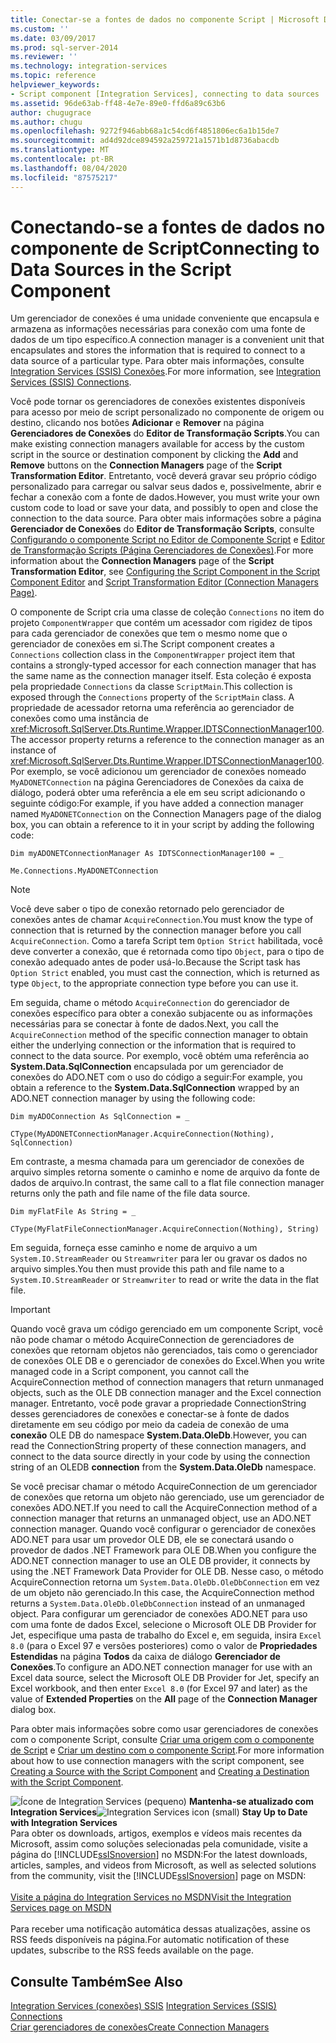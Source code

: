 ```yaml
---
title: Conectar-se a fontes de dados no componente Script | Microsoft Docs
ms.custom: ''
ms.date: 03/09/2017
ms.prod: sql-server-2014
ms.reviewer: ''
ms.technology: integration-services
ms.topic: reference
helpviewer_keywords:
- Script component [Integration Services], connecting to data sources
ms.assetid: 96de63ab-ff48-4e7e-89e0-ffd6a89c63b6
author: chugugrace
ms.author: chugu
ms.openlocfilehash: 9272f946abb68a1c54cd6f4851806ec6a1b15de7
ms.sourcegitcommit: ad4d92dce894592a259721a1571b1d8736abacdb
ms.translationtype: MT
ms.contentlocale: pt-BR
ms.lasthandoff: 08/04/2020
ms.locfileid: "87575217"
---
```

# <a name="connecting-to-data-sources-in-the-script-component"></a><span data-ttu-id="f534d-102">Conectando-se a fontes de dados no componente de Script</span><span class="sxs-lookup"><span data-stu-id="f534d-102">Connecting to Data Sources in the Script Component</span></span>
  <span data-ttu-id="f534d-103">Um gerenciador de conexões é uma unidade conveniente que encapsula e armazena as informações necessárias para conexão com uma fonte de dados de um tipo específico.</span><span class="sxs-lookup"><span data-stu-id="f534d-103">A connection manager is a convenient unit that encapsulates and stores the information that is required to connect to a data source of a particular type.</span></span> <span data-ttu-id="f534d-104">Para obter mais informações, consulte [Integration Services &#40;SSIS&#41; Conexões](../../connection-manager/integration-services-ssis-connections.md).</span><span class="sxs-lookup"><span data-stu-id="f534d-104">For more information, see [Integration Services &#40;SSIS&#41; Connections](../../connection-manager/integration-services-ssis-connections.md).</span></span>  
  
 <span data-ttu-id="f534d-105">Você pode tornar os gerenciadores de conexões existentes disponíveis para acesso por meio de script personalizado no componente de origem ou destino, clicando nos botões **Adicionar** e **Remover** na página **Gerenciadores de Conexões** do **Editor de Transformação Scripts**.</span><span class="sxs-lookup"><span data-stu-id="f534d-105">You can make existing connection managers available for access by the custom script in the source or destination component by clicking the **Add** and **Remove** buttons on the **Connection Managers** page of the **Script Transformation Editor**.</span></span> <span data-ttu-id="f534d-106">Entretanto, você deverá gravar seu próprio código personalizado para carregar ou salvar seus dados e, possivelmente, abrir e fechar a conexão com a fonte de dados.</span><span class="sxs-lookup"><span data-stu-id="f534d-106">However, you must write your own custom code to load or save your data, and possibly to open and close the connection to the data source.</span></span> <span data-ttu-id="f534d-107">Para obter mais informações sobre a página **Gerenciador de Conexões** do **Editor de Transformação Scripts**, consulte [Configurando o componente Script no Editor de Componente Script](configuring-the-script-component-in-the-script-component-editor.md) e [Editor de Transformação Scripts &#40;Página Gerenciadores de Conexões&#41;](../../script-transformation-editor-connection-managers-page.md).</span><span class="sxs-lookup"><span data-stu-id="f534d-107">For more information about the **Connection Managers** page of the **Script Transformation Editor**, see [Configuring the Script Component in the Script Component Editor](configuring-the-script-component-in-the-script-component-editor.md) and [Script Transformation Editor &#40;Connection Managers Page&#41;](../../script-transformation-editor-connection-managers-page.md).</span></span>  
  
 <span data-ttu-id="f534d-108">O componente de Script cria uma classe de coleção `Connections` no item do projeto `ComponentWrapper` que contém um acessador com rigidez de tipos para cada gerenciador de conexões que tem o mesmo nome que o gerenciador de conexões em si.</span><span class="sxs-lookup"><span data-stu-id="f534d-108">The Script component creates a `Connections` collection class in the `ComponentWrapper` project item that contains a strongly-typed accessor for each connection manager that has the same name as the connection manager itself.</span></span> <span data-ttu-id="f534d-109">Esta coleção é exposta pela propriedade `Connections` da classe `ScriptMain`.</span><span class="sxs-lookup"><span data-stu-id="f534d-109">This collection is exposed through the `Connections` property of the `ScriptMain` class.</span></span> <span data-ttu-id="f534d-110">A propriedade de acessador retorna uma referência ao gerenciador de conexões como uma instância de <xref:Microsoft.SqlServer.Dts.Runtime.Wrapper.IDTSConnectionManager100>.</span><span class="sxs-lookup"><span data-stu-id="f534d-110">The accessor property returns a reference to the connection manager as an instance of <xref:Microsoft.SqlServer.Dts.Runtime.Wrapper.IDTSConnectionManager100>.</span></span> <span data-ttu-id="f534d-111">Por exemplo, se você adicionou um gerenciador de conexões nomeado `MyADONETConnection` na página Gerenciadores de Conexões da caixa de diálogo, poderá obter uma referência a ele em seu script adicionando o seguinte código:</span><span class="sxs-lookup"><span data-stu-id="f534d-111">For example, if you have added a connection manager named `MyADONETConnection` on the Connection Managers page of the dialog box, you can obtain a reference to it in your script by adding the following code:</span></span>  
  
 `Dim myADONETConnectionManager As IDTSConnectionManager100 = _`  
  
 `Me.Connections.MyADONETConnection`  
  
> [!NOTE]  
>  <span data-ttu-id="f534d-112">Você deve saber o tipo de conexão retornado pelo gerenciador de conexões antes de chamar `AcquireConnection`.</span><span class="sxs-lookup"><span data-stu-id="f534d-112">You must know the type of connection that is returned by the connection manager before you call `AcquireConnection`.</span></span> <span data-ttu-id="f534d-113">Como a tarefa Script tem `Option Strict` habilitada, você deve converter a conexão, que é retornada como tipo `Object`, para o tipo de conexão adequado antes de poder usá-lo.</span><span class="sxs-lookup"><span data-stu-id="f534d-113">Because the Script task has `Option Strict` enabled, you must cast the connection, which is returned as type `Object`, to the appropriate connection type before you can use it.</span></span>  
  
 <span data-ttu-id="f534d-114">Em seguida, chame o método `AcquireConnection` do gerenciador de conexões específico para obter a conexão subjacente ou as informações necessárias para se conectar à fonte de dados.</span><span class="sxs-lookup"><span data-stu-id="f534d-114">Next, you call the `AcquireConnection` method of the specific connection manager to obtain either the underlying connection or the information that is required to connect to the data source.</span></span> <span data-ttu-id="f534d-115">Por exemplo, você obtém uma referência ao **System.Data.SqlConnection** encapsulada por um gerenciador de conexões do ADO.NET com o uso do código a seguir:</span><span class="sxs-lookup"><span data-stu-id="f534d-115">For example, you obtain a reference to the **System.Data.SqlConnection** wrapped by an ADO.NET connection manager by using the following code:</span></span>  
  
 `Dim myADOConnection As SqlConnection = _`  
  
 `CType(MyADONETConnectionManager.AcquireConnection(Nothing), SqlConnection)`  
  
 <span data-ttu-id="f534d-116">Em contraste, a mesma chamada para um gerenciador de conexões de arquivo simples retorna somente o caminho e nome de arquivo da fonte de dados de arquivo.</span><span class="sxs-lookup"><span data-stu-id="f534d-116">In contrast, the same call to a flat file connection manager returns only the path and file name of the file data source.</span></span>  
  
 `Dim myFlatFile As String = _`  
  
 `CType(MyFlatFileConnectionManager.AcquireConnection(Nothing), String)`  
  
 <span data-ttu-id="f534d-117">Em seguida, forneça esse caminho e nome de arquivo a um `System.IO.StreamReader` ou `Streamwriter` para ler ou gravar os dados no arquivo simples.</span><span class="sxs-lookup"><span data-stu-id="f534d-117">You then must provide this path and file name to a `System.IO.StreamReader` or `Streamwriter` to read or write the data in the flat file.</span></span>  
  
> [!IMPORTANT]  
>  <span data-ttu-id="f534d-118">Quando você grava um código gerenciado em um componente Script, você não pode chamar o método AcquireConnection de gerenciadores de conexões que retornam objetos não gerenciados, tais como o gerenciador de conexões OLE DB e o gerenciador de conexões do Excel.</span><span class="sxs-lookup"><span data-stu-id="f534d-118">When you write managed code in a Script component, you cannot call the AcquireConnection method of connection managers that return unmanaged objects, such as the OLE DB connection manager and the Excel connection manager.</span></span> <span data-ttu-id="f534d-119">Entretanto, você pode gravar a propriedade ConnectionString desses gerenciadores de conexões e conectar-se à fonte de dados diretamente em seu código por meio da cadeia de conexão de uma **conexão** OLE DB do namespace **System.Data.OleDb**.</span><span class="sxs-lookup"><span data-stu-id="f534d-119">However, you can read the ConnectionString property of these connection managers, and connect to the data source directly in your code by using the connection string of an OLEDB **connection** from the **System.Data.OleDb** namespace.</span></span>  
>   
>  <span data-ttu-id="f534d-120">Se você precisar chamar o método AcquireConnection de um gerenciador de conexões que retorna um objeto não gerenciado, use um gerenciador de conexões ADO.NET.</span><span class="sxs-lookup"><span data-stu-id="f534d-120">If you need to call the AcquireConnection method of a connection manager that returns an unmanaged object, use an ADO.NET connection manager.</span></span> <span data-ttu-id="f534d-121">Quando você configurar o gerenciador de conexões ADO.NET para usar um provedor OLE DB, ele se conectará usando o provedor de dados .NET Framework para OLE DB.</span><span class="sxs-lookup"><span data-stu-id="f534d-121">When you configure the ADO.NET connection manager to use an OLE DB provider, it connects by using the .NET Framework Data Provider for OLE DB.</span></span> <span data-ttu-id="f534d-122">Nesse caso, o método AcquireConnection retorna um `System.Data.OleDb.OleDbConnection` em vez de um objeto não gerenciado.</span><span class="sxs-lookup"><span data-stu-id="f534d-122">In this case, the AcquireConnection method returns a `System.Data.OleDb.OleDbConnection` instead of an unmanaged object.</span></span> <span data-ttu-id="f534d-123">Para configurar um gerenciador de conexões ADO.NET para uso com uma fonte de dados Excel, selecione o Microsoft OLE DB Provider for Jet, especifique uma pasta de trabalho do Excel e, em seguida, insira `Excel 8.0` (para o Excel 97 e versões posteriores) como o valor de **Propriedades Estendidas** na página **Todos** da caixa de diálogo **Gerenciador de Conexões**.</span><span class="sxs-lookup"><span data-stu-id="f534d-123">To configure an ADO.NET connection manager for use with an Excel data source, select the Microsoft OLE DB Provider for Jet, specify an Excel workbook, and then enter `Excel 8.0` (for Excel 97 and later) as the value of **Extended Properties** on the **All** page of the **Connection Manager** dialog box.</span></span>  
  
 <span data-ttu-id="f534d-124">Para obter mais informações sobre como usar gerenciadores de conexões com o componente Script, consulte [Criar uma origem com o componente de Script](../../extending-packages-scripting-data-flow-script-component-types/creating-a-source-with-the-script-component.md) e [Criar um destino com o componente Script](../../extending-packages-scripting-data-flow-script-component-types/creating-a-destination-with-the-script-component.md).</span><span class="sxs-lookup"><span data-stu-id="f534d-124">For more information about how to use connection managers with the script component, see [Creating a Source with the Script Component](../../extending-packages-scripting-data-flow-script-component-types/creating-a-source-with-the-script-component.md) and [Creating a Destination with the Script Component](../../extending-packages-scripting-data-flow-script-component-types/creating-a-destination-with-the-script-component.md).</span></span>  
  
<span data-ttu-id="f534d-125">![Ícone de Integration Services (pequeno)](../../media/dts-16.gif "Ícone do Integration Services (pequeno)")  **Mantenha-se atualizado com Integration Services**</span><span class="sxs-lookup"><span data-stu-id="f534d-125">![Integration Services icon (small)](../../media/dts-16.gif "Integration Services icon (small)")  **Stay Up to Date with Integration Services**</span></span><br /> <span data-ttu-id="f534d-126">Para obter os downloads, artigos, exemplos e vídeos mais recentes da Microsoft, assim como soluções selecionadas pela comunidade, visite a página do [!INCLUDE[ssISnoversion](../../../includes/ssisnoversion-md.md)] no MSDN:</span><span class="sxs-lookup"><span data-stu-id="f534d-126">For the latest downloads, articles, samples, and videos from Microsoft, as well as selected solutions from the community, visit the [!INCLUDE[ssISnoversion](../../../includes/ssisnoversion-md.md)] page on MSDN:</span></span><br /><br /> [<span data-ttu-id="f534d-127">Visite a página do Integration Services no MSDN</span><span class="sxs-lookup"><span data-stu-id="f534d-127">Visit the Integration Services page on MSDN</span></span>](https://go.microsoft.com/fwlink/?LinkId=136655)<br /><br /> <span data-ttu-id="f534d-128">Para receber uma notificação automática dessas atualizações, assine os RSS feeds disponíveis na página.</span><span class="sxs-lookup"><span data-stu-id="f534d-128">For automatic notification of these updates, subscribe to the RSS feeds available on the page.</span></span>  
  
## <a name="see-also"></a><span data-ttu-id="f534d-129">Consulte Também</span><span class="sxs-lookup"><span data-stu-id="f534d-129">See Also</span></span>  
 <span data-ttu-id="f534d-130">[Integration Services &#40;conexões&#41; SSIS](../../connection-manager/integration-services-ssis-connections.md) </span><span class="sxs-lookup"><span data-stu-id="f534d-130">[Integration Services &#40;SSIS&#41; Connections](../../connection-manager/integration-services-ssis-connections.md) </span></span>  
 [<span data-ttu-id="f534d-131">Criar gerenciadores de conexões</span><span class="sxs-lookup"><span data-stu-id="f534d-131">Create Connection Managers</span></span>](../../create-connection-managers.md)  
  
  
